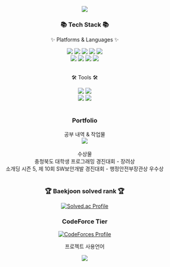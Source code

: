 <div align=center>
	<img src="https://capsule-render.vercel.app/api?type=waving&color=auto&height=200&section=header&text=!@!!!&fontSize=90" />	
</div>
<div align=center>
	<h3>📚 Tech Stack 📚</h3>
	<p>✨ Platforms & Languages ✨</p>
</div>
<div align="center">
	<img src = "https://img.shields.io/badge/Java-007396.svg?&style=for-the-badge&logo=Java&logoColor=white"/>
	<img src = "https://img.shields.io/badge/Python-3776AB.svg?&style=for-the-badge&logo=Python&logoColor=white"/>
	<img src = "https://img.shields.io/badge/mysql-4479A1.svg?&style=for-the-badge&logo=mysql&logoColor=white"/>
	<img src = "https://img.shields.io/badge/unity-FFFFFF.svg?&style=for-the-badge&logo=unity&logoColor=black"/>
	<img src = "https://img.shields.io/badge/spring-6DB33F.svg?&style=for-the-badge&logo=spring&logoColor=white"/><br>
	<img src = "https://img.shields.io/badge/html5-E34F26.svg?&style=for-the-badge&logo=html5&logoColor=white"/>
	<img src = "https://img.shields.io/badge/css3-1572B6.svg?&style=for-the-badge&logo=css3&logoColor=white"/>
	<img src = "https://img.shields.io/badge/javascript-F7DF1E.svg?&style=for-the-badge&logo=javascript&logoColor=white"/>
	<img src="https://img.shields.io/badge/git-F05032?style=for-the-badge&logo=git&logoColor=white">
</div>
<br>
<div align=center>
	<p>🛠 Tools 🛠</p>
</div>
<div align=center>
	<img src="https://img.shields.io/badge/Eclipse%20IDE-2C2255?style=flat&logo=EclipseIDE&logoColor=white" />
	<img src="https://img.shields.io/badge/Visual%20Studio%20Code-007ACC?style=flat&logo=VisualStudioCode&logoColor=white" />
	<br>
	<img src="https://img.shields.io/badge/GitHub-181717?style=flat&logo=GitHub&logoColor=white" />
	<img src="https://img.shields.io/badge/jetbrain-181717?style=flat&logo=GitHub&logoColor=white" />
</div>
<br>
<div align=center>
	<h3>Portfolio</h3>
	</div>
<div align=center>
	공부 내역 & 작업물<br>
	<a href = "https://creeper0809.notion.site/bdfe0ecfa83f452bb9c5401f0f931a92?v=7d14171d4933409b9d633ed00fce90b2&pvs=4">
		<img src = "https://img.shields.io/badge/notion-000000.svg?&style=for-the-badge&logo=notion&logoColor=white"/>
	</a><br>
	<br>수상물<br>
	충청북도 대학생 프로그래밍 경진대회 - 장려상<br>
소개딩 시즌 5, 제 10회 SW보안개발 경진대회 - 행정안전부장관상 우수상
</div>
<div align=center>
<br>
	<h3>🏆 Baekjoon solved rank 🏆</h3>
	
[![Solved.ac Profile](http://mazassumnida.wtf/api/v2/generate_badge?boj=creeper0809)](https://solved.ac/creeper0809)
	<h3> CodeForce Tier</h3>
 [![CodeForces Profile](https://cf.leed.at?id=creeper0809)](https://codeforces.com/profile/creeper0809)
	<p>프로젝트 사용언어</p>
	<img src="https://github-readme-stats.vercel.app/api/top-langs/?username=creeper0809&layout=compact">
	<br>
</div>
